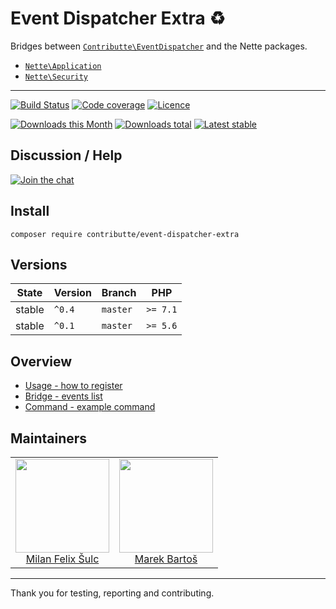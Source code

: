 # Event Dispatcher Extra :recycle:

Bridges between [`Contributte\EventDispatcher`](https://github.com/contributte/event-dispatcher) and the Nette packages.

- [`Nette\Application`](https://github.com/nette/application/)
- [`Nette\Security`](https://github.com/nette/security/)

-----

[![Build Status](https://img.shields.io/travis/contributte/event-dispatcher-extra.svg?style=flat-square)](https://travis-ci.org/contributte/event-dispatcher-extra)
[![Code coverage](https://img.shields.io/coveralls/contributte/event-dispatcher-extra.svg?style=flat-square)](https://coveralls.io/r/contributte/event-dispatcher-extra)
[![Licence](https://img.shields.io/packagist/l/contributte/event-dispatcher-extra.svg?style=flat-square)](https://packagist.org/packages/contributte/event-dispatcher-extra)

[![Downloads this Month](https://img.shields.io/packagist/dm/contributte/event-dispatcher-extra.svg?style=flat-square)](https://packagist.org/packages/contributte/event-dispatcher-extra)
[![Downloads total](https://img.shields.io/packagist/dt/contributte/event-dispatcher-extra.svg?style=flat-square)](https://packagist.org/packages/contributte/event-dispatcher-extra)
[![Latest stable](https://img.shields.io/packagist/v/contributte/event-dispatcher-extra.svg?style=flat-square)](https://packagist.org/packages/contributte/event-dispatcher-extra)

## Discussion / Help

[![Join the chat](https://img.shields.io/gitter/room/contributte/contributte.svg?style=flat-square)](http://bit.ly/ctteg)

## Install

```
composer require contributte/event-dispatcher-extra
```

## Versions

| State       | Version | Branch   | PHP      |
|-------------|---------|----------|----------|
| stable      | `^0.4`  | `master` | `>= 7.1` |
| stable      | `^0.1`  | `master` | `>= 5.6` |

## Overview

- [Usage - how to register](https://github.com/contributte/event-dispatcher-extra/blob/master/.docs/README.md#usage-tada)
- [Bridge - events list](https://github.com/contributte/event-dispatcher-extra/blob/master/.docs/README.md#bridge-wrench)
- [Command - example command](https://github.com/contributte/event-dispatcher-extra/blob/master/.docs/README.md#subscriber-bulb)

## Maintainers

<table>
  <tbody>
    <tr>
      <td align="center">
        <a href="https://github.com/f3l1x">
            <img width="150" height="150" src="https://avatars2.githubusercontent.com/u/538058?v=3&s=150">
        </a>
        </br>
        <a href="https://github.com/f3l1x">Milan Felix Šulc</a>
      </td>
      <td align="center">
        <a href="https://github.com/mabar">
            <img width="150" height="150" src="https://avatars0.githubusercontent.com/u/20974277?s=400&v=4">
        </a>
        </br>
        <a href="https://github.com/mabar">Marek Bartoš</a>
      </td>
    </tr>
  <tbody>
</table>

-----

Thank you for testing, reporting and contributing.
